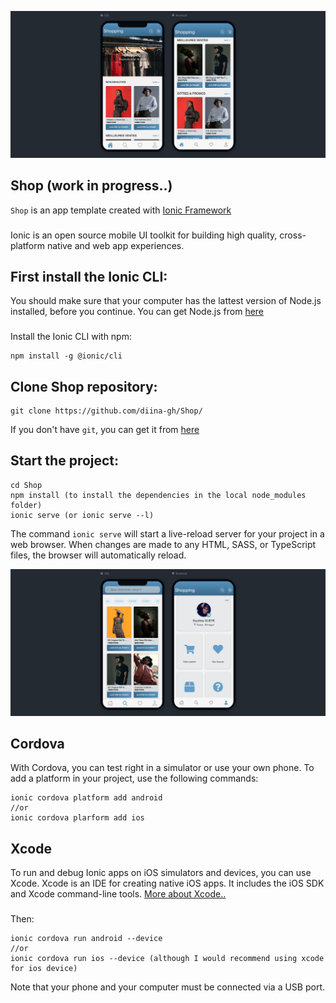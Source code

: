 ![Image](https://github.com/diina-gh/Shop/blob/master/src/assets/img/app-img2.png)
## Shop (work in progress..)
`Shop` is an app template created with [Ionic Framework](https://ionicframework.com/)
###
Ionic is an open source mobile UI toolkit for building high quality, cross-platform native and web app experiences.

## First install the Ionic CLI:
You should make sure that your computer has the lattest version of Node.js installed, before you continue.
You can get Node.js from [here](https://nodejs.org/en/download/)
### 
Install the Ionic CLI with npm:
```npm
npm install -g @ionic/cli
```
## Clone Shop repository:
```git
git clone https://github.com/diina-gh/Shop/
```
If you don't have `git`, you can get it from [here](https://git-scm.com/downloads)
## Start the project:
```npm
cd Shop
npm install (to install the dependencies in the local node_modules folder)
ionic serve (or ionic serve --l)
```
The command `ionic serve` will start a live-reload server for your project in a web browser. When changes are made to any HTML, SASS, or TypeScript files, the browser will automatically reload.

![Image](https://github.com/diina-gh/Shop/blob/master/src/assets/img/app-img1.png)

## Cordova
With Cordova, you can test right in a simulator or use your own phone. To add a platform in your project, use the following commands:
```npm
ionic cordova platform add android
//or 
ionic cordova plarform add ios
```
## Xcode
To run and debug Ionic apps on iOS simulators and devices, you can use Xcode. Xcode is an IDE for creating native iOS apps. It includes the iOS SDK and Xcode command-line tools. 
[More about Xcode..](https://developer.apple.com/xcode/)
###
Then:
```npm
ionic cordova run android --device
//or
ionic cordova run ios --device (although I would recommend using xcode for ios device)
```
Note that your phone and your computer must be connected via a USB port.

